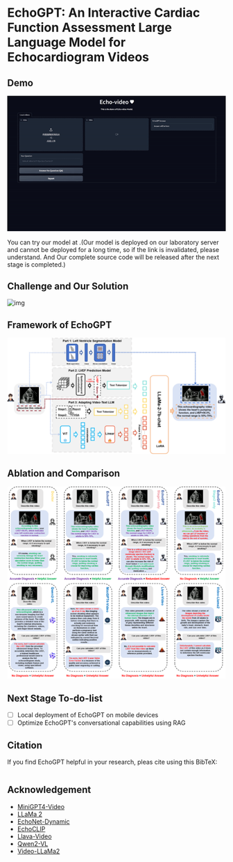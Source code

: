 # EchoGPT: An Interactive Cardiac Function Assessment Large Language Model for Echocardiogram Videos



## Demo

![img](Demo/EchoGPT_demo.gif)

You can try our model at .(Our model is deployed on our laboratory server and cannot be deployed for a long time, so if the link is invalidated, please understand. And Our complete source code will be released after the next stage is completed.)

## Challenge and Our Solution
![img](assets/challenge-and-solution.png)

## Framework of EchoGPT

![img](assets/framework.png)

## Ablation and Comparison

![img](assets/Ablation-and-Comparison.png)

## Next Stage To-do-list

- [ ] Local deployment of EchoGPT on mobile devices
- [ ] Optimize EchoGPT's conversational capabilities using RAG

## Citation

If you find EchoGPT helpful in your research, pleas cite using this BibTeX:

```

```

## Acknowledgement

- [MiniGPT4-Video](https://github.com/Vision-CAIR/MiniGPT4-video)
- [LLaMa 2](https://huggingface.co/meta-llama/Llama-2-7b-chat-hf)
- [EchoNet-Dynamic](https://github.com/echonet/dynamic)
- [EchoCLIP](https://github.com/echonet/echo_CLIP)
- [Llava-Video](https://huggingface.co/lmms-lab/LLaVA-Video-7B-Qwen2)
- [Qwen2-VL](https://huggingface.co/spaces/Qwen/Qwen2-VL)
- [Video-LLaMa2](https://huggingface.co/DAMO-NLP-SG/VideoLLaMA2.1-7B-16F)
